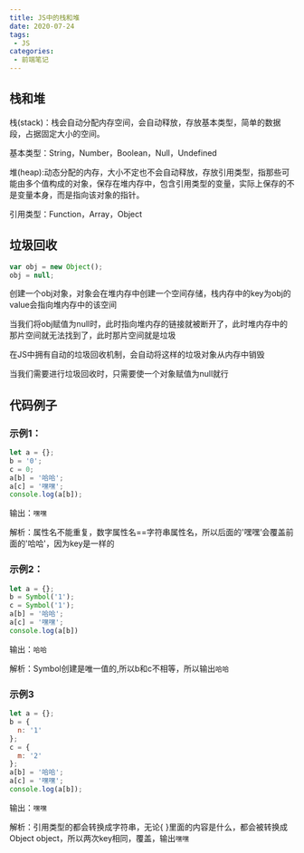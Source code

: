 ```yaml
---
title: JS中的栈和堆
date: 2020-07-24
tags:
 - JS
categories:
 - 前端笔记
---
```


## 栈和堆
栈(stack)：栈会自动分配内存空间，会自动释放，存放基本类型，简单的数据段，占据固定大小的空间。

基本类型：String，Number，Boolean，Null，Undefined

堆(heap):动态分配的内存，大小不定也不会自动释放，存放引用类型，指那些可能由多个值构成的对象，保存在堆内存中，包含引用类型的变量，实际上保存的不是变量本身，而是指向该对象的指针。

引用类型：Function，Array，Object

## 垃圾回收

```js
var obj = new Object();
obj = null;
```
创建一个obj对象，对象会在堆内存中创建一个空间存储，栈内存中的key为obj的value会指向堆内存中的该空间

当我们将obj赋值为null时，此时指向堆内存的链接就被断开了，此时堆内存中的那片空间就无法找到了，此时那片空间就是垃圾

在JS中拥有自动的垃圾回收机制，会自动将这样的垃圾对象从内存中销毁

当我们需要进行垃圾回收时，只需要使一个对象赋值为null就行

## 代码例子
### 示例1：
```js
let a = {};
b = '0';
c = 0;
a[b] = '哈哈';
a[c] = '嘿嘿';
console.log(a[b]);
```
输出：`嘿嘿`

解析：属性名不能重复，数字属性名==字符串属性名，所以后面的'嘿嘿’会覆盖前面的'哈哈'，因为key是一样的

### 示例2：
```js
let a = {};
b = Symbol('1');
c = Symbol('1');
a[b] = '哈哈';
a[c] = '嘿嘿';
console.log(a[b])
```
输出：`哈哈`

解析：Symbol创建是唯一值的,所以b和c不相等，所以输出`哈哈`

### 示例3
```js
let a = {};
b = {
  n: '1'
};
c = {
  m: '2'
};
a[b] = '哈哈';
a[c] = '嘿嘿';
console.log(a[b]);
```
输出：`嘿嘿`

解析：引用类型的都会转换成字符串，无论{ }里面的内容是什么，都会被转换成Object object，所以两次key相同，覆盖，输出`嘿嘿`